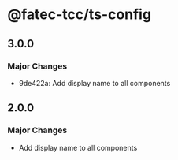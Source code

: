 # @fatec-tcc/ts-config

## 3.0.0

### Major Changes

- 9de422a: Add display name to all components

## 2.0.0

### Major Changes

- Add display name to all components
